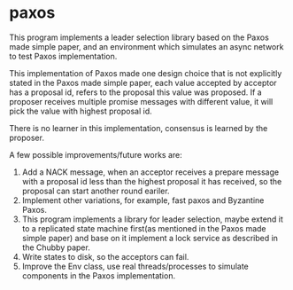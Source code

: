 # paxos

This program implements a leader selection library based on the Paxos made simple paper, and an environment which simulates an async network to test Paxos implementation.

This implementation of Paxos made one design choice that is not explicitly stated
in the Paxos made simple paper, each value accepted by acceptor has a proposal
id, refers to the proposal this value was proposed.
If a proposer receives multiple promise messages with different
value, it will pick the value with highest proposal id.

There is no learner in this implementation, consensus is learned by the proposer.

A few possible improvements/future works are:
1. Add a NACK message, when an acceptor receives a prepare message with a proposal id
less than the highest proposal it has received, so the proposal can start another round
eariler.
2. Implement other variations, for example, fast paxos and Byzantine Paxos.
3. This program implements a library for leader selection, maybe extend it to a 
replicated state machine first(as mentioned in the Paxos made simple paper) and
base on it implement a lock service as described in the Chubby paper.
4. Write states to disk, so the acceptors can fail.
5. Improve the Env class, use real threads/processes to simulate components in the
Paxos implementation.
